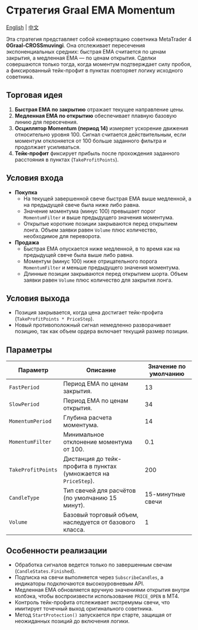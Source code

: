 # Стратегия Graal EMA Momentum
[English](README.md) | [中文](README_cn.md)

Эта стратегия представляет собой конвертацию советника MetaTrader 4 **0Graal-CROSSmuvingi**. Она отслеживает пересечения экспоненциальных средних: быстрая EMA считается по ценам закрытия, а медленная EMA — по ценам открытия. Сделки совершаются только тогда, когда моментум подтверждает силу пробоя, а фиксированный тейк-профит в пунктах повторяет логику исходного советника.

## Торговая идея

1. **Быстрая EMA по закрытию** отражает текущее направление цены.
2. **Медленная EMA по открытию** обеспечивает плавную базовую линию для пересечения.
3. **Осциллятор Momentum (период 14)** измеряет ускорение движения относительно уровня 100. Сигнал считается действительным, если моментум отклоняется от 100 больше заданного фильтра и продолжает усиливаться.
4. **Тейк-профит** фиксирует прибыль после прохождения заданного расстояния в пунктах (`TakeProfitPoints`).

## Условия входа

- **Покупка**
  - На текущей завершенной свече быстрая EMA выше медленной, а на предыдущей свече была ниже либо равна.
  - Значение моментума (минус 100) превышает порог `MomentumFilter` и выше предыдущего значения моментума.
  - Открытые короткие позиции закрываются перед открытием лонга. Объем заявки равен `Volume` плюс количество, необходимое для переворота.
- **Продажа**
  - Быстрая EMA опускается ниже медленной, в то время как на предыдущей свече была выше либо равна.
  - Моментум (минус 100) ниже отрицательного порога `MomentumFilter` и меньше предыдущего значения моментума.
  - Длинные позиции закрываются перед открытием шорта. Объем заявки равен `Volume` плюс количество для закрытия лонга.

## Условия выхода

- Позиция закрывается, когда цена достигает тейк-профита (`TakeProfitPoints * PriceStep`).
- Новый противоположный сигнал немедленно разворачивает позицию, так как объем ордера включает текущий размер позиции.

## Параметры

| Параметр | Описание | Значение по умолчанию |
| --- | --- | --- |
| `FastPeriod` | Период EMA по ценам закрытия. | 13 |
| `SlowPeriod` | Период EMA по ценам открытия. | 34 |
| `MomentumPeriod` | Глубина расчета моментума. | 14 |
| `MomentumFilter` | Минимальное отклонение моментума от 100. | 0.1 |
| `TakeProfitPoints` | Дистанция до тейк-профита в пунктах (умножается на `PriceStep`). | 200 |
| `CandleType` | Тип свечей для расчётов (по умолчанию 15 минут). | 15-минутные свечи |
| `Volume` | Базовый торговый объем, наследуется от базового класса. | 1 |

## Особенности реализации

- Обработка сигналов ведется только по завершенным свечам (`CandleStates.Finished`).
- Подписка на свечи выполняется через `SubscribeCandles`, а индикаторы подключаются высокоуровневым API.
- Медленная EMA обновляется вручную значениями открытия внутри колбэка, чтобы воспроизвести использование `PRICE_OPEN` в MT4.
- Контроль тейк-профита отслеживает экстремумы свечи, что имитирует точечный выход оригинального советника.
- Метод `StartProtection()` запускается при старте, защищая от неожиданных позиций до включения логики.
